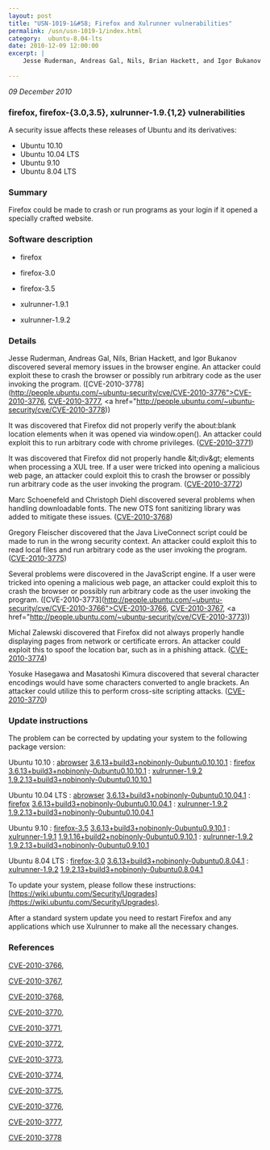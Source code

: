 ```yaml
---
layout: post
title: "USN-1019-1&#58; Firefox and Xulrunner vulnerabilities"
permalink: /usn/usn-1019-1/index.html
category:  ubuntu-8.04-lts
date: 2010-12-09 12:00:00
excerpt: |
    Jesse Ruderman, Andreas Gal, Nils, Brian Hackett, and Igor Bukanov discovered several memory issues in the browser engine. An attacker could exploit these to crash the browser or possibly run arbitrary code as the user invoking the program. ([CVE-2010-3778](http://people.ubuntu.com/~ubuntu-security/cve/CVE-2010-3776">CVE-2010-3776</a>, <a href="http://people.ubuntu.com/~ubuntu-security/cve/CVE-2010-3777">CVE-2010-3777</a>, <a href="http://people.ubuntu.com/~ubuntu-security/cve/CVE-2010-3778))
    
--- 
```

 
 

*09 December 2010*

### firefox, firefox-{3.0,3.5}, xulrunner-1.9.{1,2} vulnerabilities

A security issue affects these releases of Ubuntu and its derivatives:

* Ubuntu 10.10
* Ubuntu 10.04 LTS
* Ubuntu 9.10
* Ubuntu 8.04 LTS

### Summary

Firefox could be made to crash or run programs as your login if it opened a specially crafted website.

### Software description

* firefox 

* firefox-3.0 

* firefox-3.5 

* xulrunner-1.9.1 

* xulrunner-1.9.2 

### Details

Jesse Ruderman, Andreas Gal, Nils, Brian Hackett, and Igor Bukanov discovered several memory issues in the browser engine. An attacker could exploit these to crash the browser or possibly run arbitrary code as the user invoking the program. ([CVE-2010-3778](http://people.ubuntu.com/~ubuntu-security/cve/CVE-2010-3776">CVE-2010-3776</a>, <a href="http://people.ubuntu.com/~ubuntu-security/cve/CVE-2010-3777">CVE-2010-3777</a>, <a href="http://people.ubuntu.com/~ubuntu-security/cve/CVE-2010-3778))

It was discovered that Firefox did not properly verify the about:blank location elements when it was opened via window.open(). An attacker could exploit this to run arbitrary code with chrome privileges. ([CVE-2010-3771](http://people.ubuntu.com/~ubuntu-security/cve/CVE-2010-3771))

It was discovered that Firefox did not properly handle &amp;lt;div&amp;gt; elements when processing a XUL tree. If a user were tricked into opening a malicious web page, an attacker could exploit this to crash the browser or possibly run arbitrary code as the user invoking the program. ([CVE-2010-3772](http://people.ubuntu.com/~ubuntu-security/cve/CVE-2010-3772))

Marc Schoenefeld and Christoph Diehl discovered several problems when handling downloadable fonts. The new OTS font sanitizing library was added to mitigate these issues. ([CVE-2010-3768](http://people.ubuntu.com/~ubuntu-security/cve/CVE-2010-3768))

Gregory Fleischer discovered that the Java LiveConnect script could be made to run in the wrong security context. An attacker could exploit this to read local files and run arbitrary code as the user invoking the program. ([CVE-2010-3775](http://people.ubuntu.com/~ubuntu-security/cve/CVE-2010-3775))

Several problems were discovered in the JavaScript engine. If a user were tricked into opening a malicious web page, an attacker could exploit this to crash the browser or possibly run arbitrary code as the user invoking the program. ([CVE-2010-3773](http://people.ubuntu.com/~ubuntu-security/cve/CVE-2010-3766">CVE-2010-3766</a>, <a href="http://people.ubuntu.com/~ubuntu-security/cve/CVE-2010-3767">CVE-2010-3767</a>, <a href="http://people.ubuntu.com/~ubuntu-security/cve/CVE-2010-3773))

Michal Zalewski discovered that Firefox did not always properly handle displaying pages from network or certificate errors. An attacker could exploit this to spoof the location bar, such as in a phishing attack. ([CVE-2010-3774](http://people.ubuntu.com/~ubuntu-security/cve/CVE-2010-3774))

Yosuke Hasegawa and Masatoshi Kimura discovered that several character encodings would have some characters converted to angle brackets. An attacker could utilize this to perform cross-site scripting attacks. ([CVE-2010-3770](http://people.ubuntu.com/~ubuntu-security/cve/CVE-2010-3770)) 

### Update instructions

The problem can be corrected by updating your system to the following package version:

Ubuntu 10.10
 : [abrowser](https://launchpad.net/ubuntu/+source/firefox) <span> [3.6.13+build3+nobinonly-0ubuntu0.10.10.1](https://launchpad.net/ubuntu/+source/firefox/3.6.13+build3+nobinonly-0ubuntu0.10.10.1) </span> 
 : [firefox](https://launchpad.net/ubuntu/+source/firefox) <span> [3.6.13+build3+nobinonly-0ubuntu0.10.10.1](https://launchpad.net/ubuntu/+source/firefox/3.6.13+build3+nobinonly-0ubuntu0.10.10.1) </span> 
 : [xulrunner-1.9.2](https://launchpad.net/ubuntu/+source/xulrunner-1.9.2) <span> [1.9.2.13+build3+nobinonly-0ubuntu0.10.10.1](https://launchpad.net/ubuntu/+source/xulrunner-1.9.2/1.9.2.13+build3+nobinonly-0ubuntu0.10.10.1) </span> 

Ubuntu 10.04 LTS
 : [abrowser](https://launchpad.net/ubuntu/+source/firefox) <span> [3.6.13+build3+nobinonly-0ubuntu0.10.04.1](https://launchpad.net/ubuntu/+source/firefox/3.6.13+build3+nobinonly-0ubuntu0.10.04.1) </span> 
 : [firefox](https://launchpad.net/ubuntu/+source/firefox) <span> [3.6.13+build3+nobinonly-0ubuntu0.10.04.1](https://launchpad.net/ubuntu/+source/firefox/3.6.13+build3+nobinonly-0ubuntu0.10.04.1) </span> 
 : [xulrunner-1.9.2](https://launchpad.net/ubuntu/+source/xulrunner-1.9.2) <span> [1.9.2.13+build3+nobinonly-0ubuntu0.10.04.1](https://launchpad.net/ubuntu/+source/xulrunner-1.9.2/1.9.2.13+build3+nobinonly-0ubuntu0.10.04.1) </span> 

Ubuntu 9.10
 : [firefox-3.5](https://launchpad.net/ubuntu/+source/firefox-3.5) <span> [3.6.13+build3+nobinonly-0ubuntu0.9.10.1](https://launchpad.net/ubuntu/+source/firefox-3.5/3.6.13+build3+nobinonly-0ubuntu0.9.10.1) </span> 
 : [xulrunner-1.9.1](https://launchpad.net/ubuntu/+source/xulrunner-1.9.1) <span> [1.9.1.16+build2+nobinonly-0ubuntu0.9.10.1](https://launchpad.net/ubuntu/+source/xulrunner-1.9.1/1.9.1.16+build2+nobinonly-0ubuntu0.9.10.1) </span> 
 : [xulrunner-1.9.2](https://launchpad.net/ubuntu/+source/xulrunner-1.9.2) <span> [1.9.2.13+build3+nobinonly-0ubuntu0.9.10.1](https://launchpad.net/ubuntu/+source/xulrunner-1.9.2/1.9.2.13+build3+nobinonly-0ubuntu0.9.10.1) </span> 

Ubuntu 8.04 LTS
 : [firefox-3.0](https://launchpad.net/ubuntu/+source/firefox-3.0) <span> [3.6.13+build3+nobinonly-0ubuntu0.8.04.1](https://launchpad.net/ubuntu/+source/firefox-3.0/3.6.13+build3+nobinonly-0ubuntu0.8.04.1) </span> 
 : [xulrunner-1.9.2](https://launchpad.net/ubuntu/+source/xulrunner-1.9.2) <span> [1.9.2.13+build3+nobinonly-0ubuntu0.8.04.1](https://launchpad.net/ubuntu/+source/xulrunner-1.9.2/1.9.2.13+build3+nobinonly-0ubuntu0.8.04.1) </span> 

To update your system, please follow these instructions: [https://wiki.ubuntu.com/Security/Upgrades](https://wiki.ubuntu.com/Security/Upgrades).

After a standard system update you need to restart Firefox and any applications which use Xulrunner to make all the necessary changes. 

### References

 
 [CVE-2010-3766](http://people.ubuntu.com/~ubuntu-security/cve/CVE-2010-3766), 

 [CVE-2010-3767](http://people.ubuntu.com/~ubuntu-security/cve/CVE-2010-3767), 

 [CVE-2010-3768](http://people.ubuntu.com/~ubuntu-security/cve/CVE-2010-3768), 

 [CVE-2010-3770](http://people.ubuntu.com/~ubuntu-security/cve/CVE-2010-3770), 

 [CVE-2010-3771](http://people.ubuntu.com/~ubuntu-security/cve/CVE-2010-3771), 

 [CVE-2010-3772](http://people.ubuntu.com/~ubuntu-security/cve/CVE-2010-3772), 

 [CVE-2010-3773](http://people.ubuntu.com/~ubuntu-security/cve/CVE-2010-3773), 

 [CVE-2010-3774](http://people.ubuntu.com/~ubuntu-security/cve/CVE-2010-3774), 

 [CVE-2010-3775](http://people.ubuntu.com/~ubuntu-security/cve/CVE-2010-3775), 

 [CVE-2010-3776](http://people.ubuntu.com/~ubuntu-security/cve/CVE-2010-3776), 

 [CVE-2010-3777](http://people.ubuntu.com/~ubuntu-security/cve/CVE-2010-3777), 

 [CVE-2010-3778](http://people.ubuntu.com/~ubuntu-security/cve/CVE-2010-3778)
 

